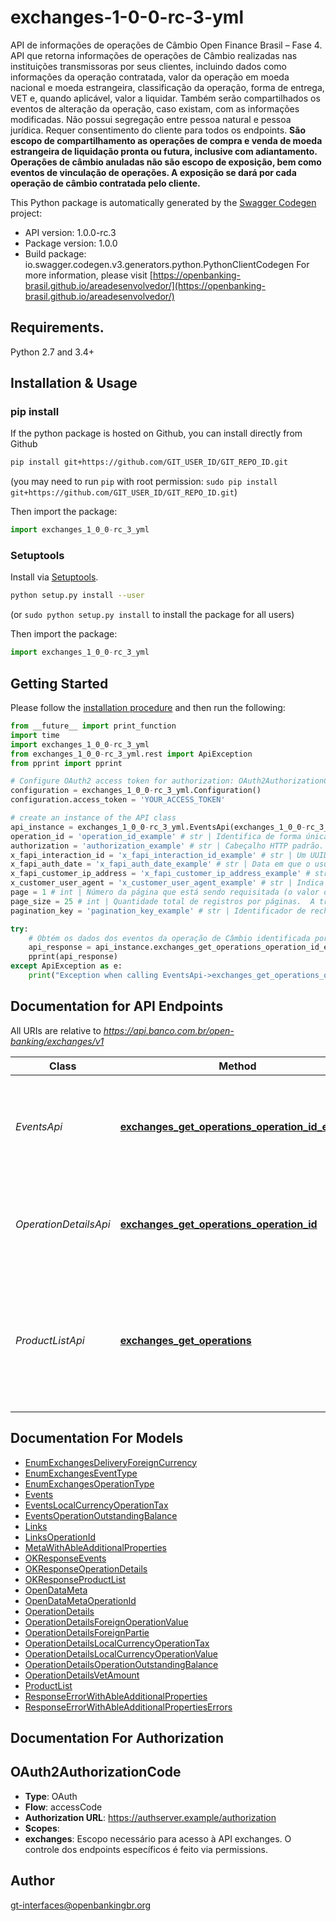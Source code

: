 # exchanges-1-0-0-rc-3-yml
API de informações de operações de Câmbio Open Finance Brasil – Fase 4.  API que retorna informações de operações de Câmbio realizadas nas instituições transmissoras por seus clientes, incluindo dados como informações da operação contratada, valor da operação em moeda nacional e moeda estrangeira, classificação da operação, forma de entrega, VET e, quando aplicável, valor a liquidar.  Também serão compartilhados os eventos de alteração da operação, caso existam, com as informações modificadas.  Não possui segregação entre pessoa natural e pessoa jurídica.  Requer consentimento do cliente para todos os endpoints.  __São escopo de compartilhamento as operações de compra e venda de moeda estrangeira de liquidação pronta ou futura, inclusive com adiantamento.  Operações de câmbio anuladas não são escopo de exposição, bem como eventos de vinculação de operações.  A exposição se dará por cada operação de câmbio contratada pelo cliente.__ 

This Python package is automatically generated by the [Swagger Codegen](https://github.com/swagger-api/swagger-codegen) project:

- API version: 1.0.0-rc.3
- Package version: 1.0.0
- Build package: io.swagger.codegen.v3.generators.python.PythonClientCodegen
For more information, please visit [https://openbanking-brasil.github.io/areadesenvolvedor/](https://openbanking-brasil.github.io/areadesenvolvedor/)

## Requirements.

Python 2.7 and 3.4+

## Installation & Usage
### pip install

If the python package is hosted on Github, you can install directly from Github

```sh
pip install git+https://github.com/GIT_USER_ID/GIT_REPO_ID.git
```
(you may need to run `pip` with root permission: `sudo pip install git+https://github.com/GIT_USER_ID/GIT_REPO_ID.git`)

Then import the package:
```python
import exchanges_1_0_0-rc_3_yml 
```

### Setuptools

Install via [Setuptools](http://pypi.python.org/pypi/setuptools).

```sh
python setup.py install --user
```
(or `sudo python setup.py install` to install the package for all users)

Then import the package:
```python
import exchanges_1_0_0-rc_3_yml
```

## Getting Started

Please follow the [installation procedure](#installation--usage) and then run the following:

```python
from __future__ import print_function
import time
import exchanges_1_0_0-rc_3_yml
from exchanges_1_0_0-rc_3_yml.rest import ApiException
from pprint import pprint

# Configure OAuth2 access token for authorization: OAuth2AuthorizationCode
configuration = exchanges_1_0_0-rc_3_yml.Configuration()
configuration.access_token = 'YOUR_ACCESS_TOKEN'

# create an instance of the API class
api_instance = exchanges_1_0_0-rc_3_yml.EventsApi(exchanges_1_0_0-rc_3_yml.ApiClient(configuration))
operation_id = 'operation_id_example' # str | Identifica de forma única  o relacionamento do cliente com o produto, mantendo as regras de imutabilidade dentro da instituição transmissora.
authorization = 'authorization_example' # str | Cabeçalho HTTP padrão. Permite que as credenciais sejam fornecidas dependendo do tipo de recurso solicitado
x_fapi_interaction_id = 'x_fapi_interaction_id_example' # str | Um UUID RFC4122 usado como um ID de correlação entre request e response. Campo de geração e envio obrigatório pela receptora (client) e o seu valor deve ser \"espelhado\" pela transmissora (server) no cabeçalho de resposta.
x_fapi_auth_date = 'x_fapi_auth_date_example' # str | Data em que o usuário logou pela última vez com o receptor. Representada de acordo com a RFC7231. Exemplo: Sun, 10 Sep 2017 19:43:31 UTC. (optional)
x_fapi_customer_ip_address = 'x_fapi_customer_ip_address_example' # str | O endereço IP do usuário se estiver atualmente logado com o receptor. (optional)
x_customer_user_agent = 'x_customer_user_agent_example' # str | Indica o user-agent que o usuário utiliza. (optional)
page = 1 # int | Número da página que está sendo requisitada (o valor da primeira página é 1). (optional) (default to 1)
page_size = 25 # int | Quantidade total de registros por páginas.  A transmissora deve considerar entrada como 25, caso seja informado algum valor menor pela receptora.  Enquanto houver mais que 25 registros a enviar, a transmissora deve considerar o mínimo por página como 25.  Somente a última página retornada (ou primeira, no caso de página única) pode conter menos de 25 registros.  Mais informações, acesse Especificações de APIs > Padrões > Paginação.  (optional) (default to 25)
pagination_key = 'pagination_key_example' # str | Identificador de rechamada, utilizado para evitar a contagem de chamadas ao endpoint durante a paginação. (optional)

try:
    # Obtém os dados dos eventos da operação de Câmbio identificada por operationId.
    api_response = api_instance.exchanges_get_operations_operation_id_events(operation_id, authorization, x_fapi_interaction_id, x_fapi_auth_date=x_fapi_auth_date, x_fapi_customer_ip_address=x_fapi_customer_ip_address, x_customer_user_agent=x_customer_user_agent, page=page, page_size=page_size, pagination_key=pagination_key)
    pprint(api_response)
except ApiException as e:
    print("Exception when calling EventsApi->exchanges_get_operations_operation_id_events: %s\n" % e)
```

## Documentation for API Endpoints

All URIs are relative to *https://api.banco.com.br/open-banking/exchanges/v1*

Class | Method | HTTP request | Description
------------ | ------------- | ------------- | -------------
*EventsApi* | [**exchanges_get_operations_operation_id_events**](docs/EventsApi.md#exchanges_get_operations_operation_id_events) | **GET** /operations/{operationId}/events | Obtém os dados dos eventos da operação de Câmbio identificada por operationId.
*OperationDetailsApi* | [**exchanges_get_operations_operation_id**](docs/OperationDetailsApi.md#exchanges_get_operations_operation_id) | **GET** /operations/{operationId} | Obtém os dados da operação de Câmbio identificada por operationId.
*ProductListApi* | [**exchanges_get_operations**](docs/ProductListApi.md#exchanges_get_operations) | **GET** /operations | Obtém a lista de operações de Câmbio mantidas pelo cliente na instituição transmissora e para as quais ele tenha fornecido consentimento.

## Documentation For Models

 - [EnumExchangesDeliveryForeignCurrency](docs/EnumExchangesDeliveryForeignCurrency.md)
 - [EnumExchangesEventType](docs/EnumExchangesEventType.md)
 - [EnumExchangesOperationType](docs/EnumExchangesOperationType.md)
 - [Events](docs/Events.md)
 - [EventsLocalCurrencyOperationTax](docs/EventsLocalCurrencyOperationTax.md)
 - [EventsOperationOutstandingBalance](docs/EventsOperationOutstandingBalance.md)
 - [Links](docs/Links.md)
 - [LinksOperationId](docs/LinksOperationId.md)
 - [MetaWithAbleAdditionalProperties](docs/MetaWithAbleAdditionalProperties.md)
 - [OKResponseEvents](docs/OKResponseEvents.md)
 - [OKResponseOperationDetails](docs/OKResponseOperationDetails.md)
 - [OKResponseProductList](docs/OKResponseProductList.md)
 - [OpenDataMeta](docs/OpenDataMeta.md)
 - [OpenDataMetaOperationId](docs/OpenDataMetaOperationId.md)
 - [OperationDetails](docs/OperationDetails.md)
 - [OperationDetailsForeignOperationValue](docs/OperationDetailsForeignOperationValue.md)
 - [OperationDetailsForeignPartie](docs/OperationDetailsForeignPartie.md)
 - [OperationDetailsLocalCurrencyOperationTax](docs/OperationDetailsLocalCurrencyOperationTax.md)
 - [OperationDetailsLocalCurrencyOperationValue](docs/OperationDetailsLocalCurrencyOperationValue.md)
 - [OperationDetailsOperationOutstandingBalance](docs/OperationDetailsOperationOutstandingBalance.md)
 - [OperationDetailsVetAmount](docs/OperationDetailsVetAmount.md)
 - [ProductList](docs/ProductList.md)
 - [ResponseErrorWithAbleAdditionalProperties](docs/ResponseErrorWithAbleAdditionalProperties.md)
 - [ResponseErrorWithAbleAdditionalPropertiesErrors](docs/ResponseErrorWithAbleAdditionalPropertiesErrors.md)

## Documentation For Authorization


## OAuth2AuthorizationCode

- **Type**: OAuth
- **Flow**: accessCode
- **Authorization URL**: https://authserver.example/authorization
- **Scopes**: 
 - **exchanges**: Escopo necessário para acesso à API exchanges. O controle dos endpoints específicos é feito via permissions.


## Author

gt-interfaces@openbankingbr.org
